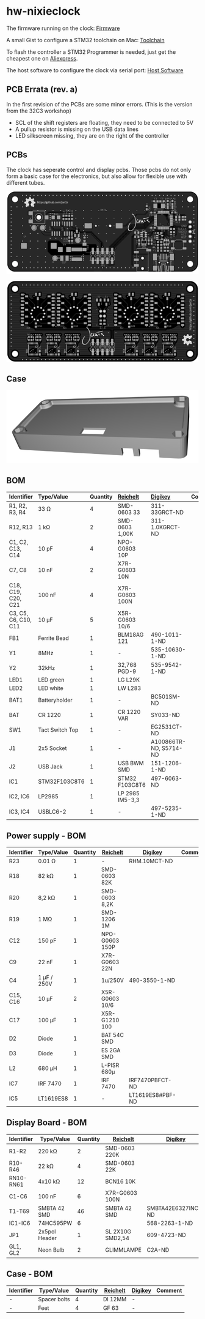 # hw-nixieclock

The firmware running on the clock: [Firmware](https://github.com/jan1s/fw-clock)

A small Gist to configure a STM32 toolchain on Mac: [Toolchain](https://gist.github.com/jan1s/d2cafa13cdc2b2f5d7b3)

To flash the controller a STM32 Programmer is needed, just get the cheapest one on [Aliexpress][aliexpress].

The host software to configure the clock via serial port: [Host Software](https://github.com/jan1s/cpp-nchron)

## PCB Errata (rev. a)

In the first revision of the PCBs are some minor errors. (This is the version from the 32C3 workshop)

* SCL of the shift registers are floating, they need to be connected to 5V
* A pullup resistor is missing on the USB data lines
* LED silkscreen missing, they are on the right of the controller


## PCBs

The clock has seperate control and display pcbs. Those pcbs do not only form a basic case for the electronics, but also allow for flexible use with different tubes.

![Control PCB](docu/top_control_rev_a.png "Control PCB") 

![Display PCB for ZM1325](docu/top_display_zm1325_rev_a.png "Display PCB for ZM1325") 

## Case

![Case](docu/case_rev_a.png "Case") 


## BOM
| Identifier | Type/Value | Quantity | [Reichelt][reichelt] | [Digikey][digikey] | Comment |
| :---        | :---        | :---      | :---         | :---      | :---     |
| R1, R2, R3, R4 | 33 Ω | 4 | SMD-0603 33 | 311-33GRCT-ND |
| R12, R13 | 1 kΩ | 2 | SMD-0603 1,00K | 311-1.0KGRCT-ND |
| C1, C2, C13, C14 | 10 pF | 4 | NPO-G0603 10P |  |
| C7, C8 | 10 nF | 2 | X7R-G0603 10N |  |
| C18, C19, C20, C21 | 100 nF | 4 | X7R-G0603 100N |  |
| C3, C5, C6, C10, C11 | 10 µF | 5 | X5R-G0603 10/6 |  |
| FB1 | Ferrite Bead | 1 | BLM18AG 121 | 490-1011-1-ND |
| Y1 | 8MHz | 1 | - | 535-10630-1-ND |
| Y2 | 32kHz | 1 | 32,768 PGD-9 | 535-9542-1-ND |
| LED1 | LED green | 1 | LG L29K |  |
| LED2 | LED white | 1 | LW L283 | |
| BAT1 | Batteryholder | 1 | - | BC501SM-ND |
| BAT | CR 1220 | 1 | CR 1220 VAR | SY033-ND |
| SW1 | Tact Switch Top | 1 | - | EG2531CT-ND |
| J1 | 2x5 Socket | 1 | - | A100866TR-ND, S5714-ND |
| J2 | USB Jack | 1 | USB BWM SMD | 151-1206-1-ND |
| IC1 | STM32F103C8T6 | 1 | STM32 F103C8T6 | 497-6063-ND |
| IC2, IC6 | LP2985 | 1 | LP 2985 IM5-3,3 |  |
| IC3, IC4 | USBLC6-2 | 1 | - | 497-5235-1-ND |

## Power supply - BOM
| Identifier | Type/Value | Quantity | [Reichelt][reichelt] | [Digikey][digikey] | Comment |
| ---        | ---        | ---      | ---         | ---      | ---     |
| R23 | 0.01 Ω | 1 | - | RHM.10MCT-ND |
| R18 | 82 kΩ | 1 | SMD-0603 82K |  |
| R20 | 8,2 kΩ | 1 | SMD-0603 8,2K |  |
| R19 | 1 MΩ | 1 | SMD-1206 1M |  |
| C12 | 150 pF | 1 | NPO-G0603 150P |  |
| C9 | 22 nF | 1 | X7R-G0603 22N |  |
| C4 | 1 µF / 250V | 1 | 1u/250V | 490-3550-1-ND  | |
| C15, C16 | 10 µF | 2 | X5R-G0603 10/6 |  |
| C17 | 100 µF | 1 | X5R-G1210 100 |  |
| D2 | Diode | 1 | BAT 54C SMD |  |
| D3 | Diode | 1 | ES 2GA SMD |  |
| L2 | 680 µH | 1 | L-PISR 680µ |  |
| IC7 | IRF 7470 | 1 | IRF 7470 | IRF7470PBFCT-ND |
| IC5 | LT1619ES8 | 1 | - | LT1619ES8#PBF-ND |


## Display Board - BOM
| Identifier | Type/Value | Quantity | [Reichelt][reichelt] | [Digikey][digikey] | Comment |
| ---        | ---        | ---      | ---         | ---      | ---     |
| R1-R2 | 220 kΩ | 2 | SMD-0603 220K |  |
| R10-R46 | 22 kΩ | 4 | SMD-0603 22K |  |
| RN10-RN61| 4x10 kΩ | 12 | BCN16 10K |  |
| C1-C6 | 100 nF | 6 | X7R-G0603 100N |  |
| T1-T69 | SMBTA 42 SMD | 46 | SMBTA 42 SMD | SMBTA42E6327INCT-ND |
| IC1-IC6 | 74HC595PW | 6 |  | 568-2263-1-ND |
| JP1 | 2x5pol Header | 1 | SL 2X10G SMD2,54 | 609-4723-ND |
| GL1, GL2 | Neon Bulb | 2 | GLIMMLAMPE | C2A-ND |


## Case - BOM
| Identifier | Type/Value | Quantity | [Reichelt][reichelt] | [Digikey][digikey] | Comment |
| ---        | ---        | ---      | ---         | ---      | ---     |
| - | Spacer bolts | 4 | DI 12MM | - |
| - | Feet | 4 | GF 63 | - |


[reichelt]: http://www.reichelt.de
[digikey]: http://www.digikey.de
[mouser]: http://mouser.com
[aliexpress]: http://www.aliexpress.com
